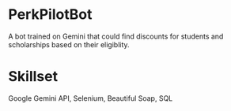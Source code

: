 # PerkPilotBot
 A bot trained on Gemini that could find discounts for students and scholarships based on their eligiblity.

# Skillset

Google Gemini API, Selenium, Beautiful Soap, SQL
